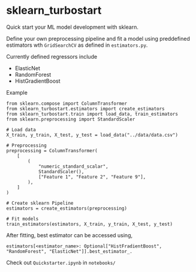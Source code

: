 # sklearn_turbostart
Quick start your ML model development with sklearn.

Define your own preprocessing pipeline and fit a model using preddefined estimators wth `GridSearchCV` as defined in `estimators.py`. 

Currently defined regressors include

- ElasticNet
- RandomForest
- HistGradientBoost

Example

```
from sklearn.compose import ColumnTransformer
from sklearn_turbostart.estimators import create_estimators
from sklearn_turbostart.train import load_data, train_estimators
from sklearn.preprocessing import StandardScaler

# Load data
X_train, y_train, X_test, y_test = load_data("../data/data.csv")

# Preprocessing
preprocessing = ColumnTransformer(
    [
        (
            "numeric_standard_scalar",
            StandardScaler(),
            ["Feature 1", "Feature 2", "Feature 9"],
        ),
    ]
)

# Create sklearn Pipeline
estimators = create_estimators(preprocessing)

# Fit models
train_estimators(estimators, X_train, y_train, X_test, y_test)
```

After fitting, best estimator can be accessed using, 
```
estimators[<estimator_name>: Optional["HistFradientBoost", "RandomForest", "ElasticNet"]].best_estimator_.
```

Check out `Quickstarter.ipynb` in `notebooks/`